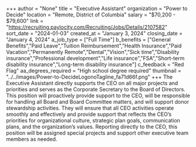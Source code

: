 +++
author = "None"
title = "Executive Assistant"
organization = "Power to Decide"
location = "Remote, District of Columbia"
salary = "$70,200 - $79,600"
link = "https://recruiting.paylocity.com/Recruiting/Jobs/Details/2107582"
sort_date = "2024-01-03"
created_at = "January 3, 2024"
closing_date = "January 4, 2024"
a_job_type = ["Full Time"]
b_benefits = ["General Benefits","Paid Leave","Tuition Reimbursement","Health Insurance","Paid Vacation","Permanently Remote","Dental","Vision","Sick time","Disability insurance","Professional development","Life insurance","FSA","Short-term disability insurance","Long-term disability insurance"]
c_feedback = "Red Flag"
aa_degrees_required = "High school degree required"
thumbnail = "../../images/Power-to-DecideLogonoTagline_fa71d66f.png"
+++
The Executive Assistant directly supports the CEO on all major projects and priorities and serves as the Corporate Secretary to the Board of Directors. This position will proactively provide support to the CEO, will be responsible for handling all Board and Board Committee matters, and will support donor stewardship activities. They will ensure that all CEO activities operate smoothly and effectively and provide support that reflects the CEO’s priorities for organizational culture, strategic plan goals, communication plans, and the organization’s values. Reporting directly to the CEO, this position will be assigned special projects and support other executive team members as needed. 
